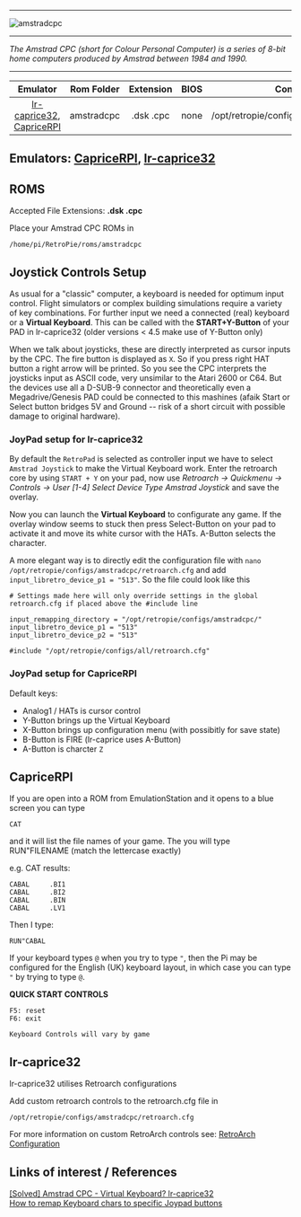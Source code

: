 
***

![amstradcpc](https://cloud.githubusercontent.com/assets/10035308/12186502/90cc75ee-b560-11e5-8293-5ea82fa8b2d7.png)
***
_The Amstrad CPC (short for Colour Personal Computer) is a series of 8-bit home computers produced by Amstrad between 1984 and 1990._
***

| Emulator | Rom Folder | Extension | BIOS |  Controller Config |
| :---: | :---: | :---: | :---: | :---: |
| [lr-caprice32](https://github.com/libretro/libretro-cap32.git), [CapriceRPI](https://github.com/KaosOverride/CapriceRPI.git) | amstradcpc  | .dsk .cpc | none | /opt/retropie/configs/armstradcpc/retroarch.cfg |

## Emulators: [CapriceRPI](https://github.com/KaosOverride/CapriceRPI.git), [lr-caprice32](https://github.com/libretro/libretro-cap32.git)

## ROMS

Accepted File Extensions: **.dsk .cpc**

Place your Amstrad CPC ROMs in
```
/home/pi/RetroPie/roms/amstradcpc
```
## Joystick Controls Setup
As usual for a "classic" computer, a keyboard is needed for optimum input control. Flight simulators or complex building simulations require a variety of key combinations. For further input we need a connected (real) keyboard or a **Virtual Keyboard**. This can be called with the **START+Y-Button** of your PAD in lr-caprice32 (older versions < 4.5 make use of Y-Button only)

When we talk about joysticks, these are directly interpreted as cursor inputs by the CPC. The fire button is displayed as `X`. So if you press right HAT button a right arrow will be printed. So you see the CPC interprets the joysticks input as ASCII code, very unsimilar to the Atari 2600 or C64. But the devices use all a D-SUB-9 connector and theoretically even a Megadrive/Genesis PAD could be connected to this mashines (afaik Start or Select button bridges 5V and Ground -- risk of a short circuit with possible damage to original hardware). 

### JoyPad setup for lr-caprice32
By default the `RetroPad` is selected as controller input we have to select `Amstrad Joystick` to make the Virtual Keyboard work. Enter the retroarch core by using `START + Y` on your pad, now use *Retroarch -> Quickmenu -> Controls -> User [1-4] Select Device Type Amstrad Joystick* and save the overlay.

Now you can launch the **Virtual Keyboard** to configurate any game. If the overlay window seems to stuck then press Select-Button on your pad to activate it and move its white cursor with the HATs. A-Button selects the character.

A more elegant way is to directly edit the configuration file with `nano /opt/retropie/configs/amstradcpc/retroarch.cfg` and add `input_libretro_device_p1 = "513"`. So the file could look like this

```
# Settings made here will only override settings in the global retroarch.cfg if placed above the #include line

input_remapping_directory = "/opt/retropie/configs/amstradcpc/"
input_libretro_device_p1 = "513"
input_libretro_device_p2 = "513"

#include "/opt/retropie/configs/all/retroarch.cfg"
```

### JoyPad setup for CapriceRPI
Default keys:
* Analog1 / HATs is cursor control
* Y-Button brings up the Virtual Keyboard
* X-Button brings up configuration menu (with possibitly for save state)
* B-Button is FIRE (lr-caprice uses A-Button)
* A-Button is charcter `Z`

## CapriceRPI

If you are open into a ROM from EmulationStation and it opens to a blue screen you can type
```
CAT
```
and it will list the file names of your game. The you will type RUN"FILENAME (match the lettercase exactly)

e.g. CAT results:
```
CABAL     .BI1
CABAL     .BI2
CABAL     .BIN
CABAL     .LV1
```
Then I type:
```
RUN"CABAL
```
If your keyboard types `@` when you try to type `"`, then the Pi may be configured for the English (UK) keyboard layout, in which case you can type `"` by trying to type `@`.

**QUICK START CONTROLS**
```
F5: reset
F6: exit

Keyboard Controls will vary by game
```

## lr-caprice32

lr-caprice32 utilises Retroarch configurations

Add custom retroarch controls to the retroarch.cfg file in
```shell
/opt/retropie/configs/amstradcpc/retroarch.cfg
```
For more information on custom RetroArch controls see: [RetroArch Configuration](RetroArch-Configuration)

## Links of interest / References
[[Solved] Amstrad CPC - Virtual Keyboard? lr-caprice32](https://retropie.org.uk/forum/topic/21885)\
[How to remap Keyboard chars to specific Joypad buttons](https://retropie.org.uk/forum/topic/20708)